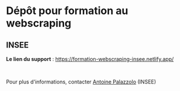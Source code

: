 # Dépôt pour formation au webscraping

## INSEE

__Le lien du support__ : https://formation-webscraping-insee.netlify.app/

<br>

Pour plus d'informations, contacter [Antoine Palazzolo](mailto:antoine.palazzolo@insee.fr) (INSEE)
